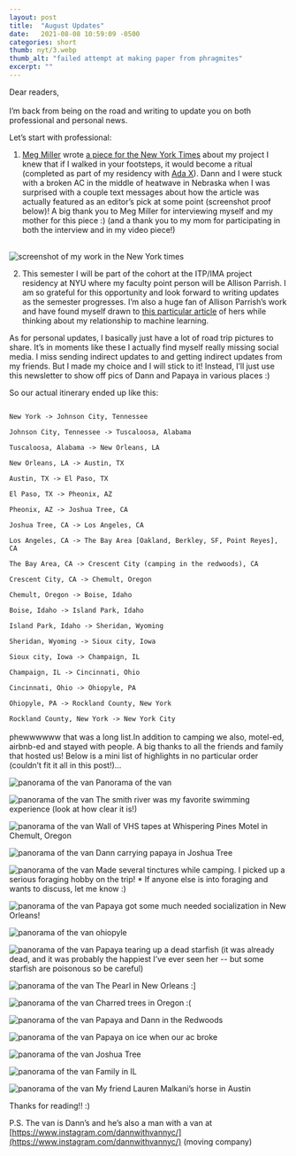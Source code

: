 ```yaml
---
layout: post
title:  "August Updates"
date:   2021-08-08 10:59:09 -0500
categories: short
thumb: nyt/3.webp
thumb_alt: "failed attempt at making paper from phragmites"
excerpt: ""
---
```

Dear readers,<br><br>
I’m back from being on the road and writing to update you on both professional and personal news.

Let’s start with professional:
1. [Meg Miller](https://megmiller.world/) wrote [a piece for the New York Times](https://www.nytimes.com/interactive/2021/07/26/arts/design/mom-deepfake-akkapeddi.html) about my project I knew that if I walked in your footsteps, it would become a ritual (completed as part of my residency with [Ada X](https://www.ada-x.org/en/)). Dann and I were stuck with a broken AC in the middle of heatwave in Nebraska when I was surprised with a couple text messages about how the article was actually featured as an editor’s pick at some point (screenshot proof below)! A big thank you to Meg Miller for interviewing myself and my mother for this piece :) (and a thank you to my mom for participating in both the interview and in my video piece!)<br><br>

![screenshot of my work in the New York times](/fieldnotes/assets/images/nyt/1.webp)

2. This semester I will be part of the cohort at the ITP/IMA project residency at NYU where my faculty point person will be Allison Parrish. I am so grateful for this opportunity and look forward to writing updates as the semester progresses. I’m also a huge fan of Allison Parrish’s work and have found myself drawn to [this particular article](https://www.serpentinegalleries.org/art-and-ideas/the-umbra-of-an-imago-writing-under-control-of-machine-learning/) of hers while thinking about my relationship to machine learning.

As for personal updates, I basically just have a lot of road trip pictures to share. It’s in moments like these I actually find myself really missing social media. I miss sending indirect updates to and getting indirect updates from my friends. But I made my choice and I will stick to it! Instead, I’ll just use this newsletter to show off pics of Dann and Papaya in various places :)

So our actual itinerary ended up like this:

<code>
New York -> Johnson City, Tennessee<br>
Johnson City, Tennessee -> Tuscaloosa, Alabama<br>
Tuscaloosa, Alabama -> New Orleans, LA<br>
New Orleans, LA -> Austin, TX<br>
Austin, TX -> El Paso, TX<br>
El Paso, TX -> Pheonix, AZ<br>
Pheonix, AZ -> Joshua Tree, CA<br>
Joshua Tree, CA -> Los Angeles, CA<br>
Los Angeles, CA -> The Bay Area [Oakland, Berkley, SF, Point Reyes], CA<br>
The Bay Area, CA -> Crescent City (camping in the redwoods), CA<br>
Crescent City, CA -> Chemult, Oregon<br>
Chemult, Oregon -> Boise, Idaho<br>
Boise, Idaho -> Island Park, Idaho<br>
Island Park, Idaho -> Sheridan, Wyoming<br>
Sheridan, Wyoming -> Sioux city, Iowa<br>
Sioux city, Iowa -> Champaign, IL<br>
Champaign, IL -> Cincinnati, Ohio<br>
Cincinnati, Ohio -> Ohiopyle, PA<br>
Ohiopyle, PA -> Rockland County, New York<br>
Rockland County, New York -> New York City
</code><br>
phewwwwww that was a long list.In addition to camping we also, motel-ed, airbnb-ed and stayed with people. A big thanks to all the friends and family that hosted us! Below is a mini list of highlights in no particular order (couldn’t fit it all in this post!)…

![panorama of the van](/fieldnotes/assets/images/nyt/2.webp)
<span>Panorama of the van</span>

![panorama of the van](/fieldnotes/assets/images/nyt/3.webp)
<span>The smith river was my favorite swimming experience (look at how clear it is!)</span>

![panorama of the van](/fieldnotes/assets/images/nyt/4.webp)
<span>Wall of VHS tapes at Whispering Pines Motel in Chemult, Oregon</span>

![panorama of the van](/fieldnotes/assets/images/nyt/5.webp)
<span>Dann carrying papaya in Joshua Tree</span>

![panorama of the van](/fieldnotes/assets/images/nyt/6.webp)
<span>Made several tinctures while camping. I picked up a serious foraging hobby on the trip! * If anyone else is into foraging and wants to discuss, let me know :)</span>

![panorama of the van](/fieldnotes/assets/images/nyt/7.webp)
<span>Papaya got some much needed socialization in New Orleans!</span>

![panorama of the van](/fieldnotes/assets/images/nyt/8.webp)
<span>ohiopyle</span>

![panorama of the van](/fieldnotes/assets/images/nyt/9.webp)
<span>Papaya tearing up a dead starfish (it was already dead, and it was probably the happiest I’ve ever seen her -- but some starfish are poisonous so be careful)</span>

![panorama of the van](/fieldnotes/assets/images/nyt/10.webp)
<span>The Pearl in New Orleans :]</span>

![panorama of the van](/fieldnotes/assets/images/nyt/11.webp)
<span>Charred trees in Oregon :(</span>

![panorama of the van](/fieldnotes/assets/images/nyt/12.webp)
<span>Papaya and Dann in the Redwoods</span>

![panorama of the van](/fieldnotes/assets/images/nyt/13.webp)
<span>Papaya on ice when our ac broke</span>

![panorama of the van](/fieldnotes/assets/images/nyt/14.webp)
<span>Joshua Tree</span>

![panorama of the van](/fieldnotes/assets/images/nyt/15.webp)
<span>Family in IL</span>

![panorama of the van](/fieldnotes/assets/images/nyt/16.webp)
<span>My friend Lauren Malkani’s horse in Austin</span>


Thanks for reading!! :)

P.S. The van is Dann’s and he’s also a man with a van at [https://www.instagram.com/dannwithvannyc/](https://www.instagram.com/dannwithvannyc/) (moving company)